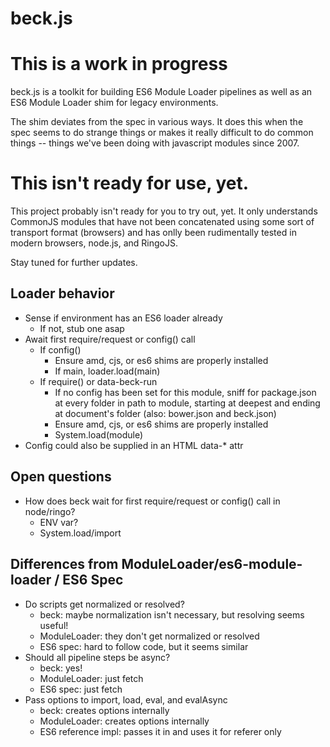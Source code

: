 # beck.js

# This is a work in progress

beck.js is a toolkit for building ES6 Module Loader pipelines as well as an ES6
Module Loader shim for legacy environments.

The shim deviates from the spec in various ways.  It does this when the
spec seems to do strange things or makes it really difficult to do
common things -- things we've been doing with javascript modules since 2007.

# This isn't ready for use, yet.

This project probably isn't ready for you to try out, yet.  It only
understands CommonJS modules that have not been concatenated using some
sort of transport format (browsers) and has onlly been rudimentally tested
in modern browsers, node.js, and RingoJS.

Stay tuned for further updates.

## Loader behavior

* Sense if environment has an ES6 loader already
	* If not, stub one asap
* Await first require/request or config() call
	* If config()
		* Ensure amd, cjs, or es6 shims are properly installed
		* If main, loader.load(main)
	* If require() or data-beck-run
		* If no config has been set for this module, sniff for package.json at
		  every folder in path to module, starting at deepest and ending at
		  document's folder (also: bower.json and beck.json)
		* Ensure amd, cjs, or es6 shims are properly installed
		* System.load(module)
* Config could also be supplied in an HTML data-* attr

## Open questions

* How does beck wait for first require/request or config() call in node/ringo?
	* ENV var?
	* System.load/import

## Differences from ModuleLoader/es6-module-loader / ES6 Spec

* Do scripts get normalized or resolved?
	* beck: maybe normalization isn't necessary, but resolving seems useful!
	* ModuleLoader: they don't get normalized or resolved
	* ES6 spec: hard to follow code, but it seems similar
* Should all pipeline steps be async?
	* beck: yes!
	* ModuleLoader: just fetch
	* ES6 spec: just fetch
* Pass options to import, load, eval, and evalAsync
	* beck: creates options internally
	* ModuleLoader: creates options internally
	* ES6 reference impl: passes it in and uses it for referer only
